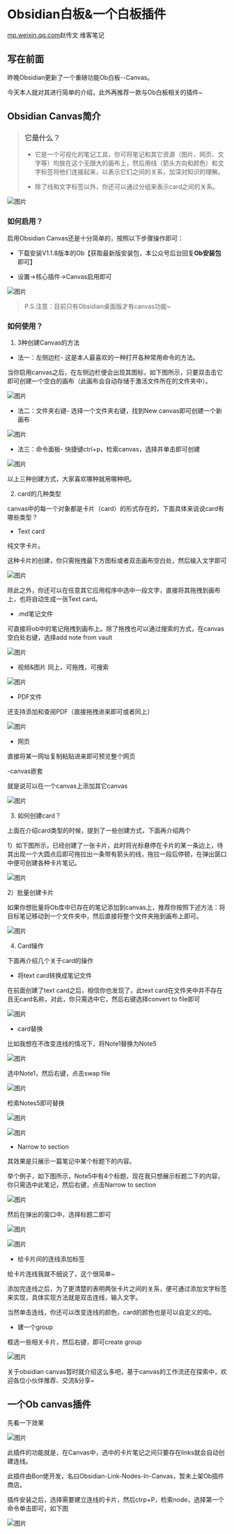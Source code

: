 # Obsidian白板&一个白板插件

[mp.weixin.qq.com](https://mp.weixin.qq.com/s/VP-aXIumL090QwHUsPOhiw)赵传文 维客笔记

## 写在前面

昨晚Obsidian更新了一个重磅功能Ob白板--Canvas。

今天本人就对其进行简单的介绍，此外再推荐一款与Ob白板相关的插件~

## Obsidian Canvas简介

> ### 它是什么？
> 
> *   它是一个可视化的笔记工具，你可将笔记和其它资源（图片、网页、文字等）均放在这个无限大的画布上，然后用线（箭头方向和颜色）和文字标签将他们连接起来，以表示它们之间的关系，加深对知识的理解。
>     
> *   除了线和文字标签以外，你还可以通过分组来表示card之间的关系。
>     

![图片](https://image.cubox.pro/article/2022122211434144856/18359.jpg)

### 如何启用？

启用Obsidian Canvas还是十分简单的，按照以下步骤操作即可：

*   下载安装V1.1.8版本的Ob【获取最新版安装包，本公众号后台回复**Ob安装包**即可】
    
*   设置→核心插件→Canvas启用即可
    

![图片](https://image.cubox.pro/article/2022122211434167577/55147.jpg)

> P.S.注意：目前只有Obsidian桌面版才有canvas功能~

### 如何使用？

1.  3种创建Canvas的方法
    

*   法一：左侧边栏-
    这是本人最喜欢的一种打开各种常用命令的方法。
    

当你启用canvas之后，在左侧边栏便会出现其图标，如下图所示，只要双击击它即可创建一个空白的画布（此画布会自动存储于激活文件所在的文件夹中）。

![图片](https://image.cubox.pro/article/2022122211434168636/62811.jpg)

*   法二：文件夹右键-
    选择一个文件夹右键，找到New canvas即可创建一个新画布
    

![图片](https://image.cubox.pro/article/2022122211434141708/60564.jpg)

*   法三：命令面板-
    快捷键ctrl+p，检索canvas，选择并单击即可创建
    

![图片](https://image.cubox.pro/article/2022122211434192900/87059.jpg)

以上三种创建方式，大家喜欢哪种就用哪种吧。

2.  card的几种类型
    

canvas中的每一个对象都是卡片（card）的形式存在的，下面具体来说说card有哪些类型？

*   Text card
    

纯文字卡片。

这种卡片的创建，你只需拖拽最下方图标或者双击画布空白处，然后输入文字即可

![图片](https://image.cubox.pro/article/2022122211434189569/74732.jpg)

除此之外，你还可以在任意其它应用程序中选中一段文字，直接将其拖拽到画布上，也将自动生成一张Text card。

*   .md笔记文件
    

可直接将ob中的笔记拖拽到画布上。除了拖拽也可以通过搜索的方式，在canvas空白处右键，选择add note from vault

![图片](https://image.cubox.pro/article/2022122211434169691/74164.jpg)

*   视频&图片 同上，可拖拽，可搜索
    

![图片](https://image.cubox.pro/article/2022122211434191316/53386.jpg)

*   PDF文件
    

还支持添加和查阅PDF（直接拖拽进来即可或者同上）

![图片](https://image.cubox.pro/article/2022122211434168237/48255.jpg)

*   网页
    

直接将某一网址复制粘贴进来即可预览整个网页

\-canvas嵌套

就是说可以在一个canvas上添加其它canvas

![图片](https://image.cubox.pro/article/2022122211434114907/53963.jpg)

3.  如何创建card？
    

上面在介绍card类型的时候，提到了一些创建方式，下面再介绍两个

1）如下图所示，已经创建了一张卡片，此时将光标悬停在卡片的某一条边上，待其出现一个大圆点后即可拖拉出一条带有箭头的线，拖拉一段后停顿，在弹出窗口中便可创建各种卡片笔记。

![图片](https://image.cubox.pro/article/2022122211434129941/71934.jpg)

2）批量创建卡片

如果你想批量将Ob库中已存在的笔记添加到canvas上，推荐你按照下述方法：将目标笔记移动到一个文件夹中，然后直接将整个文件夹拖到画布上即可。

![图片](https://image.cubox.pro/article/2022122211434129085/74579.jpg)

4.  Card操作
    

下面再介绍几个关于card的操作

*   将text card转换成笔记文件
    

在前面创建了text card之后，相信你也发现了，此text card在文件夹中并不存在且无card名称，对此，你只需选中它，然后右键选择convert to file即可

![图片](https://image.cubox.pro/article/2022122211434199069/52956.jpg)

*   card替换
    

比如我想在不改变连线的情况下，将Note1替换为Note5

![图片](https://image.cubox.pro/article/2022122211434156896/45022.jpg)

选中Note1，然后右键，点击swap file

![图片](https://image.cubox.pro/article/2022122211434117618/70743.jpg)

检索Notes5即可替换

![图片](https://image.cubox.pro/article/2022122211434175780/78844.jpg)

![图片](https://image.cubox.pro/article/2022122211434191808/80864.jpg)

*   Narrow to section
    

其效果是只展示一篇笔记中某个标题下的内容。

举个例子，如下图所示，Note5中有4个标题，现在我只想展示标题二下的内容，你只需选中此笔记，然后右键，点击Narrow to section

![图片](https://image.cubox.pro/article/2022122211434192413/94680.jpg)

然后在弹出的窗口中，选择标题二即可

![图片](https://image.cubox.pro/article/2022122211434128579/90044.jpg)

![图片](https://image.cubox.pro/article/2022122211434153739/93523.jpg)

*   给卡片间的连线添加标签
    

给卡片连线我就不细说了，这个很简单~

添加完连线之后，为了更清楚的表明两张卡片之间的关系，便可通过添加文字标签来实现，具体实现方法就是双击连线，输入文字。

当然单击连线，你还可以改变连线的颜色，card的颜色也是可以自定义的哈。

*   建一个group
    

框选一些相关卡片，然后右键，即可create group

![图片](https://image.cubox.pro/article/2022122211434153222/48234.jpg)

关于obsidian canvas暂时就介绍这么多吧，基于canvas的工作流还在探索中，欢迎各位小伙伴推荐、交流&分享~

## 一个Ob canvas插件

先看一下效果

![图片](https://image.cubox.pro/article/2022122211434144631/94787.jpg)

此插件的功能就是，在Canvas中，选中的卡片笔记之间只要存在links就会自动创建连线。

此插件由Bon佬开发，名曰Obsidian-Link-Nodes-In-Canvas，暂未上架Ob插件商店。

插件安装之后，选择需要建立连线的卡片，然后ctrp+P，检索node，选择第一个命令单击即可，如下图

![图片](https://image.cubox.pro/article/2022122211434161534/87258.jpg)